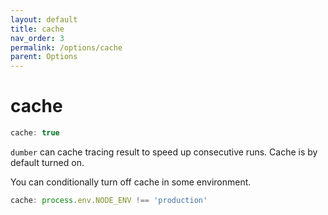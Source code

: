 ```yaml
---
layout: default
title: cache
nav_order: 3
permalink: /options/cache
parent: Options
---
```


# cache

```js
cache: true
```

`dumber` can cache tracing result to speed up consecutive runs. Cache is by default turned on.

You can conditionally turn off cache in some environment.

```js
cache: process.env.NODE_ENV !== 'production'
```